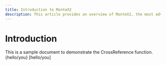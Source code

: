 ```yaml
---
title: Introduction to MonteX2 
description: This article provides an overview of MonteX2, the most advanced CrossReference Authering Tool.
---
```

# Introduction
This is a sample document to demonstrate the CrossReference function.
{hello/you}
[hello/you]
